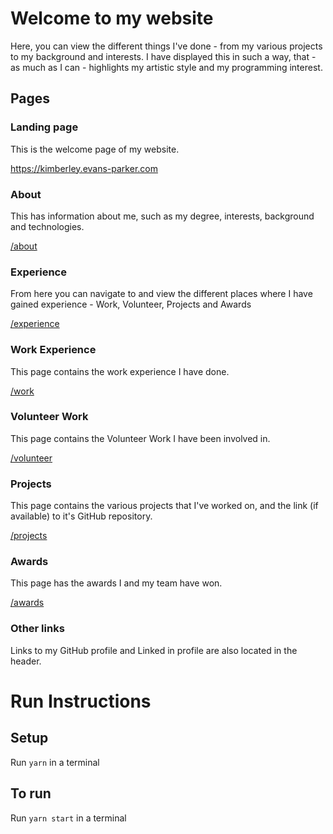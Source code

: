 # Welcome to my website

Here, you can view the different things I've done - from my various projects to my background and interests. I have displayed this in such a way, that - as much as I can - highlights my artistic style and my programming interest.

## Pages

### Landing page

This is the welcome page of my website.

https://kimberley.evans-parker.com

### About

This has information about me, such as my degree, interests, background and technologies.

[/about](https://kimberley.evans-parker.com/about)

### Experience

From here you can navigate to and view the different places where I have gained experience - Work, Volunteer, Projects and Awards

[/experience](https://kimberley.evans-parker.com/experience)

### Work Experience

This page contains the work experience I have done.

[/work](https://kimberley.evans-parker.com/experience/work)

### Volunteer Work

This page contains the Volunteer Work I have been involved in.

[/volunteer](https://kimberleyevans-parker.github.io/experience/volunteer)

### Projects

This page contains the various projects that I've worked on, and the link (if available) to it's GitHub repository.

[/projects](https://kimberley.evans-parker.com/experience/projects)

### Awards

This page has the awards I and my team have won.

[/awards](https://kimberley.evans-parker.com/experience/awards)

### Other links

Links to my GitHub profile and Linked in profile are also located in the header.

# Run Instructions
## Setup
Run `yarn` in a terminal

## To run
Run `yarn start` in a terminal
